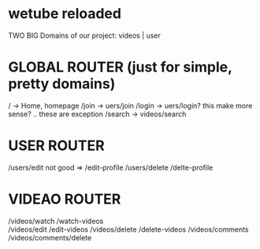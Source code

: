 # wetube reloaded
TWO BIG Domains of our project:
videos | user


# GLOBAL ROUTER (just for simple, pretty domains)
/          -> Home, homepage
/join       -> uers/join
/login      -> uers/login? this make more sense? .. these are exception 
/search     -> videos/search

# USER ROUTER
/users/edit            not good =>     /edit-profile
/users/delete                          /delte-profile

# VIDEAO ROUTER
/videos/watch                          /watch-videos        
/videos/edit                           /edit-videos
/videos/delete                         /delete-videos
/videos/comments
/videos/comments/delete 


